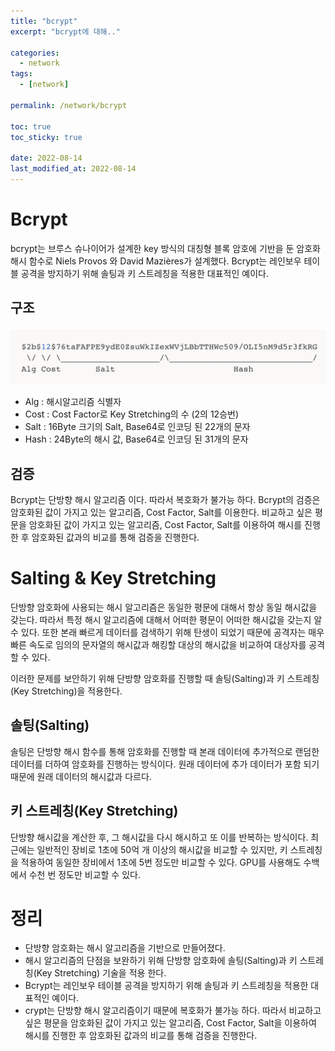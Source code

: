 ```yaml
---
title: "bcrypt"
excerpt: "bcrypt에 대해.."

categories:
  - network
tags:
  - [network]

permalink: /network/bcrypt

toc: true
toc_sticky: true

date: 2022-08-14
last_modified_at: 2022-08-14
---
```


# Bcrypt
bcrypt는 브루스 슈나이어가 설계한 key 방식의 대칭형 블록 암호에 기반을 둔 암호화 해시 함수로 Niels Provos 와 David Mazières가 설계했다. Bcrypt는 레인보우 테이블 공격을 방지하기 위해 솔팅과 키 스트레칭을 적용한 대표적인 예이다.

## 구조

![](../../assets/images/posts_img/TIL/2022-08-14-bycrypt1.png)

- Alg : 해시알고리즘 식별자
- Cost : Cost Factor로 Key Stretching의 수 (2의 12승번)
- Salt : 16Byte 크기의 Salt, Base64로 인코딩 된 22개의 문자
- Hash : 24Byte의 해시 값, Base64로 인코딩 된 31개의 문자

## 검증
Bcrypt는 단방향 해시 알고리즘 이다. 따라서 복호화가 불가능 하다. Bcrypt의 검증은 암호화된 값이 가지고 있는 알고리즘, Cost Factor, Salt를 이용한다. 비교하고 싶은 평문을 암호화된 값이 가지고 있는 알고리즘, Cost Factor, Salt를 이용하여 해시를 진행한 후 암호화된 값과의 비교를 통해 검증을 진행한다.

# Salting & Key Stretching
단방향 암호화에 사용되는 해시 알고리즘은 동일한 평문에 대해서 항상 동일 해시값을 갖는다. 따라서 특정 해시 알고리즘에 대해서 어떠한 평문이 어떠한 해시값을 갖는지 알 수 있다. 또한 본래 빠르게 데이터를 검색하기 위해 탄생이 되었기 때문에 공격자는 매우 빠른 속도로 임의의 문자열의 해시값과 해킹할 대상의 해시값을 비교하여 대상자를 공격할 수 있다.

이러한 문제를 보안하기 위해 단방향 암호화를 진행할 때 솔팅(Salting)과 키 스트레칭(Key Stretching)을 적용한다.

## 솔팅(Salting)
솔팅은 단방향 해시 함수를 통해 암호화를 진행할 때 본래 데이터에 추가적으로 랜덤한 데이터를 더하여 암호화를 진행하는 방식이다. 원래 데이터에 추가 데이터가 포함 되기 때문에 원래 데이터의 해시값과 다르다.

## 키 스트레칭(Key Stretching)
단방향 해시값을 계산한 후, 그 해시값을 다시 해시하고 또 이를 반복하는 방식이다. 최근에는 일반적인 장비로 1초에 50억 개 이상의 해시값을 비교할 수 있지만, 키 스트레칭을 적용하여 동일한 장비에서 1초에 5번 정도만 비교할 수 있다. GPU를 사용해도 수백에서 수천 번 정도만 비교할 수 있다.

# 정리

- 단방향 암호화는 해시 알고리즘을 기반으로 만들어졌다.
- 해시 알고리즘의 단점을 보완하기 위해 단방향 암호화에 솔팅(Salting)과 키 스트레칭(Key Stretching) 기술을 적용 한다.
- Bcrypt는 레인보우 테이블 공격을 방지하기 위해 솔팅과 키 스트레칭을 적용한 대표적인 예이다.
- crypt는 단방향 해시 알고리즘이기 때문에 복호화가 불가능 하다. 따라서 비교하고 싶은 평문을 암호화된 값이 가지고 있는 알고리즘, Cost Factor, Salt을 이용하여 해시를 진행한 후 암호화된 값과의 비교를 통해 검증을 진행한다.
